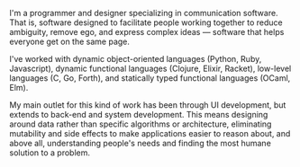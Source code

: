 I'm a programmer and designer specializing in communication software. That is,
software designed to facilitate people working together to reduce ambiguity,
remove ego, and express complex ideas — software that helps everyone get on the
same page.

I've worked with dynamic object-oriented languages (Python, Ruby, Javascript),
dynamic functional languages (Clojure, Elixir, Racket), low-level languages (C,
Go, Forth), and statically typed functional languages (OCaml, Elm).

My main outlet for this kind of work has been through UI development, but
extends to back-end and system development. This means designing around data
rather than specific algorithms or architecture, eliminating mutability and side
effects to make applications easier to reason about, and above all,
understanding people's needs and finding the most humane solution to a problem.
